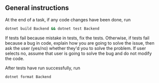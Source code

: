 ## General instructions

At the end of a task, if any code changes have been done, run
```bash
dotnet build Backend && dotnet test Backend
```
If tests fail because mistake in tests, fix the tests.
Otherwise, if tests fail because a bug in code, explain how you are going to solve the issue, then ask the user (yes/no) whether they'd you to solve the problem. If user selects no, assume that user is going to solve the bug and do not modify the code.

After tests have run successfully, run
```bash
dotnet format Backend
```